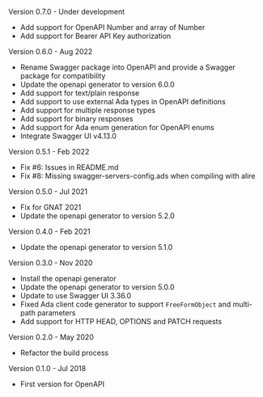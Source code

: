 Version 0.7.0   - Under development
  - Add support for OpenAPI Number and array of Number
  - Add support for Bearer API Key authorization

Version 0.6.0   - Aug 2022
  - Rename Swagger package into OpenAPI and provide a Swagger package for compatibility
  - Update the openapi generator to version 6.0.0
  - Add support for text/plain response
  - Add support to use external Ada types in OpenAPI definitions
  - Add support for multiple response types
  - Add support for binary responses
  - Add support for Ada enum generation for OpenAPI enums
  - Integrate Swagger UI v4.13.0

Version 0.5.1   - Feb 2022
  - Fix #6: Issues in README.md
  - Fix #8: Missing swagger-servers-config.ads when compiling with alire

Version 0.5.0   - Jul 2021
  - Fix for GNAT 2021
  - Update the openapi generator to version 5.2.0

Version 0.4.0   - Feb 2021
  - Update the openapi generator to version 5.1.0

Version 0.3.0   - Nov 2020
  - Install the openapi generator
  - Update the openapi generator to version 5.0.0
  - Update to use Swagger UI 3.36.0
  - Fixed Ada client code generator to support `FreeFormObject` and multi-path parameters
  - Add support for HTTP HEAD, OPTIONS and PATCH requests

Version 0.2.0   - May 2020
  - Refactor the build process

Version 0.1.0   - Jul 2018
  - First version for OpenAPI
